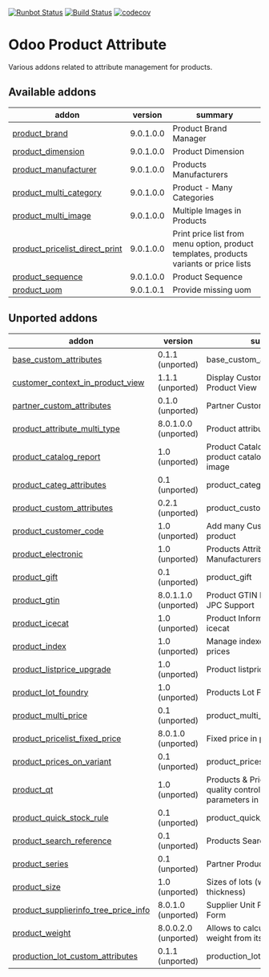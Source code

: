 [![Runbot Status](https://runbot.odoo-community.org/runbot/badge/flat/135/9.0.svg)](https://runbot.odoo-community.org/runbot/repo/github-com-oca-product-attribute-135)
[![Build Status](https://travis-ci.org/OCA/product-attribute.svg?branch=9.0)](https://travis-ci.org/OCA/product-attribute)
[![codecov](https://codecov.io/gh/OCA/product-attribute/branch/9.0/graph/badge.svg)](https://codecov.io/gh/OCA/product-attribute)

Odoo Product Attribute
======================

Various addons related to attribute management for products.

[//]: # (addons)

Available addons
----------------
addon | version | summary
--- | --- | ---
[product_brand](product_brand/) | 9.0.1.0.0 | Product Brand Manager
[product_dimension](product_dimension/) | 9.0.1.0.0 | Product Dimension
[product_manufacturer](product_manufacturer/) | 9.0.1.0.0 | Products Manufacturers
[product_multi_category](product_multi_category/) | 9.0.1.0.0 | Product - Many Categories
[product_multi_image](product_multi_image/) | 9.0.1.0.0 | Multiple Images in Products
[product_pricelist_direct_print](product_pricelist_direct_print/) | 9.0.1.0.0 | Print price list from menu option, product templates, products variants or price lists
[product_sequence](product_sequence/) | 9.0.1.0.0 | Product Sequence
[product_uom](product_uom/) | 9.0.1.0.1 | Provide missing uom


Unported addons
---------------
addon | version | summary
--- | --- | ---
[base_custom_attributes](base_custom_attributes/) | 0.1.1 (unported) | base_custom_attributes
[customer_context_in_product_view](customer_context_in_product_view/) | 1.1.1 (unported) | Display Customer Price in Product View
[partner_custom_attributes](partner_custom_attributes/) | 0.1.0 (unported) | Partner Custom Attributes
[product_attribute_multi_type](product_attribute_multi_type/) | 8.0.1.0.0 (unported) | Product attribute types
[product_catalog_report](product_catalog_report/) | 1.0 (unported) | Product Catalog - Print Report of product catalog with product image
[product_categ_attributes](product_categ_attributes/) | 0.1 (unported) | product_categ_attributes
[product_custom_attributes](product_custom_attributes/) | 0.2.1 (unported) | product_custom_attributes
[product_customer_code](product_customer_code/) | 1.0 (unported) | Add many Customers' Codes in product
[product_electronic](product_electronic/) | 1.0 (unported) | Products Attributes & Manufacturers
[product_gift](product_gift/) | 0.1 (unported) | product_gift
[product_gtin](product_gtin/) | 8.0.1.1.0 (unported) | Product GTIN EAN8 EAN13 UPC JPC Support
[product_icecat](product_icecat/) | 1.0 (unported) | Product Information Import from icecat
[product_index](product_index/) | 1.0 (unported) | Manage indexes on products prices
[product_listprice_upgrade](product_listprice_upgrade/) | 1.0 (unported) | Product listprice upgrade
[product_lot_foundry](product_lot_foundry/) | 1.0 (unported) | Products Lot Foundry
[product_multi_price](product_multi_price/) | 0.1 (unported) | product_multi_price
[product_pricelist_fixed_price](product_pricelist_fixed_price/) | 8.0.1.0 (unported) | Fixed price in pricelists
[product_prices_on_variant](product_prices_on_variant/) | 0.1 (unported) | product_prices_on_variant
[product_qt](product_qt/) | 1.0 (unported) | Products & Pricelists - Define quality control and testing parameters in product
[product_quick_stock_rule](product_quick_stock_rule/) | 0.1 (unported) | product_quick_stock_rule
[product_search_reference](product_search_reference/) | 0.1 (unported) | Products Search Reference
[product_series](product_series/) | 0.1 (unported) | Partner Product Series
[product_size](product_size/) | 1.0 (unported) | Sizes of lots (width, length, thickness)
[product_supplierinfo_tree_price_info](product_supplierinfo_tree_price_info/) | 8.0.1.0 (unported) | Supplier Unit Price on Product Form
[product_weight](product_weight/) | 8.0.0.2.0 (unported) | Allows to calculate products weight from its components.
[production_lot_custom_attributes](production_lot_custom_attributes/) | 0.1.1 (unported) | production_lot_custom_attributes

[//]: # (end addons)
